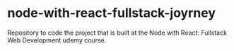 # node-with-react-fullstack-joyrney
Repository to code the project that is built at the Node with React: Fullstack Web Development udemy course.
